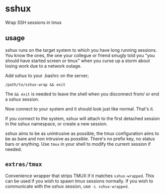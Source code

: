 # sshux
Wrap SSH sessions in tmux

## usage

sshux runs on the target system to which you have long running sessions. You
know the ones, the one your collegue or friend smugly told you "you should have
started screen or tmux" when you curse up a storm about losing work due to a
network outage.

Add sshux to your .bashrc on the server;

    /path/to/sshux-wrap && exit

The `&& exit` is needed to leave the shell when you disconnect from/ or end a
sshux session.

Now connect to your system and it should look just like normal. That's it.

If you connect to the system, sshux will attach to the first detached session
in the sshux namespace, or create a new session.

sshux aims to be as unintrusive as possible, the tmux configuration aims to be
as bare and non intrusive as possible. There's no prefix key, no status bars or
anything. Use `tmux` in your shell to modify the current session if needed.

## `extras/tmux`

Convenience wrapper that strips TMUX if it matches `sshux-wrapped`. This can be
used if you wish to spawn tmux sessions normally. If you wish to communicate
with the sshux session, use `-L sshux-wrapped`.
